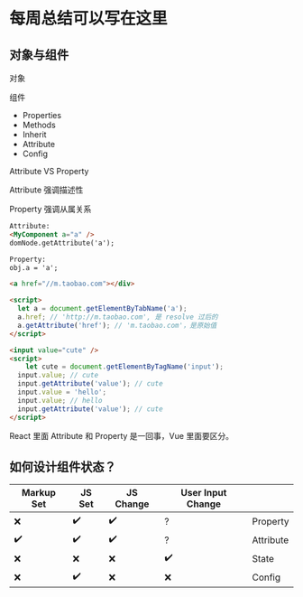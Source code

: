 # 每周总结可以写在这里
## 对象与组件

对象



组件

- Properties
- Methods
- Inherit
- Attribute
- Config



Attribute VS Property

Attribute 强调描述性

Property 强调从属关系



```html
Attribute:
<MyComponent a="a" />
domNode.getAttribute('a');

Property:
obj.a = 'a';
```

```html
<a href="//m.taobao.com"></div>

<script>
  let a = document.getElementByTabName('a');
  a.href; // 'http://m.taobao.com', 是 resolve 过后的
  a.getAttribute('href'); // 'm.taobao.com'，是原始值
</script>
```

```html
<input value="cute" />
<script>
    let cute = document.getElementByTagName('input');
  input.value; // cute
  input.getAttribute('value'); // cute
  input.value = 'hello';
  input.value; // hello
  input.getAttribute('value'); // cute
</script>
```



React 里面 Attribute 和 Property 是一回事，Vue 里面要区分。



## 如何设计组件状态？

| Markup Set | JS Set | JS Change | User Input Change |           |
| ---------- | ------ | --------- | ----------------- | --------- |
| ❌          | ✔️      | ✔️         | ?                 | Property  |
| ✔️          | ✔️      | ✔️         | ?                 | Attribute |
| ❌          | ❌      | ❌         | ✔️                 | State     |
| ❌          | ✔️      | ❌         | ❌                 | Config    |

